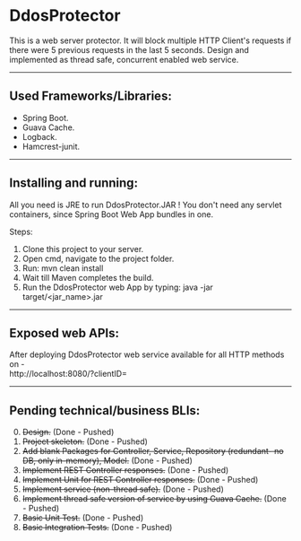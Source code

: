 # DdosProtector

This is a web server protector. 
It will block multiple HTTP Client's requests if there were 5 previous requests in the last 5 seconds.
Design and implemented as thread safe, concurrent enabled web service.

****
## Used Frameworks/Libraries:
* Spring Boot. 
* Guava Cache.   
* Logback.  
* Hamcrest-junit.  
 
 
****
## Installing and running:
All you need is JRE to run DdosProtector.JAR !
You don't need any servlet containers, since Spring Boot Web App bundles in one.

Steps:
1. Clone this project to your server. 
2. Open cmd, navigate to the project folder.
3. Run: mvn clean install
4. Wait till Maven completes the build.
5. Run the DdosProtector web App by typing: java -jar target/<jar_name>.jar  

****
## Exposed web APIs:
After deploying DdosProtector web service available for all HTTP methods on -  
http://localhost:8080/?clientID= 

****
## Pending technical/business BLIs:
0. ~~Design.~~  (Done - Pushed)  
1. ~~Project skeleton.~~  (Done - Pushed)  
2. ~~Add blank Packages for Controller, Service, Repository (redundant- no DB, only in-memory), Model.~~  (Done - Pushed)  
3. ~~Implement REST Controller responses.~~  (Done - Pushed) 
4. ~~Implement Unit for REST Controller responses.~~   (Done - Pushed)  
5. ~~Implement service (non-thread safe).~~   (Done - Pushed)  
6. ~~Implement thread safe version of service by using Guava Cache.~~   (Done - Pushed)    
8. ~~Basic Unit Test.~~  (Done - Pushed)    
9. ~~Basic Integration Tests.~~    (Done - Pushed)   
